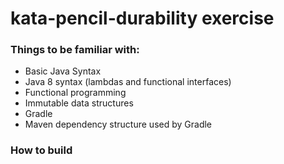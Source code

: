 <html>
    <h1>kata-pencil-durability exercise</h1>
    <h3>Things to be familiar with:</h3>
    <ul>
        <li>Basic Java Syntax</li>
        <li>Java 8 syntax (lambdas and functional interfaces)</li>
        <li>Functional programming</li>
        <li>Immutable data structures</li>
        <li>Gradle</li>
        <li>Maven dependency structure used by Gradle</li>
    </ul>
    <h3>How to build</h3>
</html>